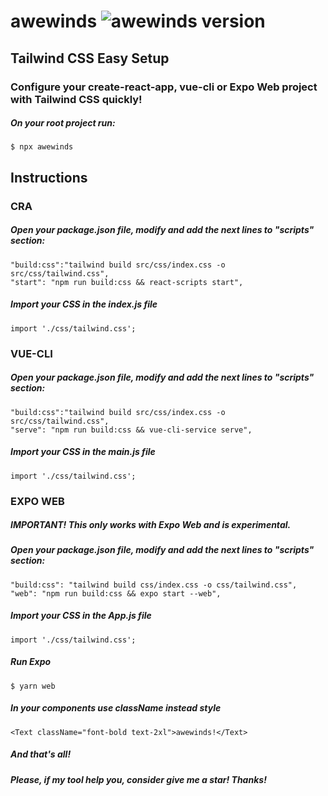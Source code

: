 # awewinds <img alt="awewinds version" src="https://img.shields.io/npm/v/awewinds.svg?style=flat-square&label=Version&labelColor=000000&color=3c6382">

## Tailwind CSS Easy Setup

### Configure your create-react-app, vue-cli or Expo Web project with Tailwind CSS quickly!

##### On your root project run:

```
$ npx awewinds
```

## Instructions

### CRA

##### Open your package.json file, modify and add the next lines to "scripts" section:

```
"build:css":"tailwind build src/css/index.css -o src/css/tailwind.css",
"start": "npm run build:css && react-scripts start",
```

##### Import your CSS in the index.js file

```
import './css/tailwind.css';
```

### VUE-CLI

##### Open your package.json file, modify and add the next lines to "scripts" section:

```
"build:css":"tailwind build src/css/index.css -o src/css/tailwind.css",
"serve": "npm run build:css && vue-cli-service serve",
```

##### Import your CSS in the main.js file

```
import './css/tailwind.css';
```

### EXPO WEB
##### IMPORTANT! This only works with Expo Web and is experimental.

##### Open your package.json file, modify and add the next lines to "scripts" section:

```
"build:css": "tailwind build css/index.css -o css/tailwind.css",
"web": "npm run build:css && expo start --web",
```

##### Import your CSS in the App.js file

```
import './css/tailwind.css';
```

##### Run Expo
```
$ yarn web
```

##### In your components use className instead style

```
<Text className="font-bold text-2xl">awewinds!</Text>
```

##### And that's all!

##### Please, if my tool help you, consider give me a star! Thanks!
